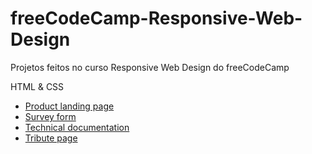 # freeCodeCamp-Responsive-Web-Design
 Projetos feitos no curso Responsive Web Design do freeCodeCamp
 
 HTML & CSS
* [Product landing page](https://helioi.github.io/freeCodeCamp-Responsive-Web-Design/html-css/product-landing-page/index.html)
* [Survey form](https://helioi.github.io/freeCodeCamp-Responsive-Web-Design//html-css/survey-form/index.html)
* [Technical documentation](https://helioi.github.io/freeCodeCamp-Responsive-Web-Design//html-css/technical-documentation-page/index.html)
* [Tribute page](https://helioi.github.io/freeCodeCamp-Responsive-Web-Design//html-css/tribute-page/index.html)
